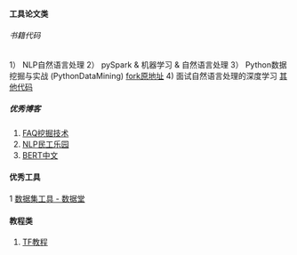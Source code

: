 #### 工具论文类 
###### 书籍代码
1） NLP自然语言处理
2） pySpark & 机器学习 & 自然语言处理
3） Python数据挖掘与实战 (PythonDataMining) [fork原地址](https://github.com/LinXueyuanStdio/PythonDataMining)
4) 面试自然语言处理的深度学习 [其他代码](https://github.com/palashgoyal1/Deep_Learning_for_Natural_Language_Processing)

##### 优秀博客
1. [FAQ挖掘技术](https://blog.csdn.net/zp563987805/article/details/104350670)
2. [NLP民工乐园](https://github.com/fighting41love/funNLP)
3. [BERT中文](https://github.com/ymcui/Chinese-BERT-wwm)


#### 优秀工具
1 [数据集工具 - 数据堂](https://www.datatang.com/)

#### 教程类
1. [TF教程](https://www.w3cschool.cn/tensorflow_python/tensorflow_python-85v22c69.html)

